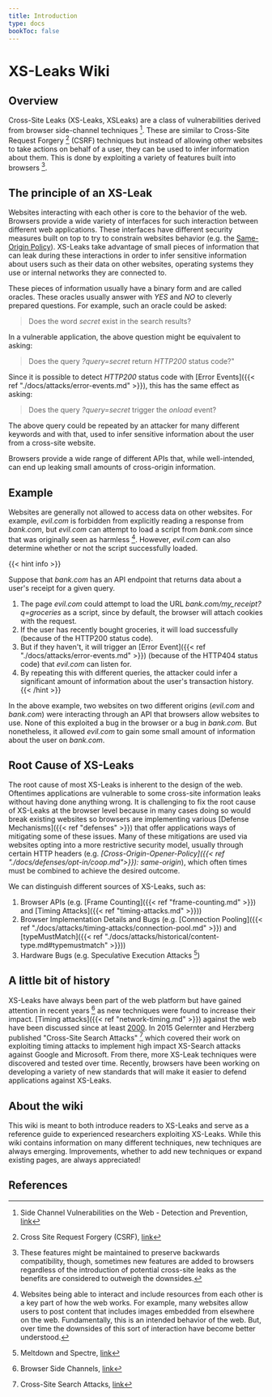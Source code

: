 ```yaml
---
title: Introduction
type: docs
bookToc: false
---
```


# XS-Leaks Wiki
## Overview

Cross-Site Leaks (XS-Leaks, XSLeaks) are a class of vulnerabilities derived from browser side-channel techniques [^side-channel]. These are similar to Cross-Site Request Forgery [^csrf] (CSRF) techniques but instead of allowing other websites to take actions on behalf of a user, they can be used to infer information about them. This is done by exploiting a variety of features built into browsers [^browser-features].


## The principle of an XS-Leak

Websites interacting with each other is core to the behavior of the web. Browsers provide a wide variety of interfaces for such interaction between different web applications. These interfaces have different security measures built on top to try to constrain websites behavior (e.g. the [Same-Origin Policy](https://developer.mozilla.org/en-US/docs/Web/Security/Same-origin_policy)). XS-Leaks take advantage of small pieces of information that can leak during these interactions in order to infer sensitive information about users such as their data on other websites, operating systems they use or internal networks they are connected to. 

These pieces of information usually have a binary form and are called oracles. These oracles usually answer with *YES* and *NO* to cleverly prepared questions. For example, such an oracle could be asked:

> Does the word *secret* exist in the search results?

In a vulnerable application, the above question might be equivalent to asking:

> Does the query *?query=secret* return *HTTP200* status code?"

Since it is possible to detect *HTTP200* status code with [Error Events]({{< ref "./docs/attacks/error-events.md" >}}), this has the same effect as asking:

> Does the query *?query=secret* trigger the *onload* event?

The above query could be repeated by an attacker for many different keywords and with that, used to infer sensitive information about the user from a cross-site website.

Browsers provide a wide range of different APIs that, while well-intended, can end up leaking small amounts of cross-origin information.

## Example

Websites are generally not allowed to access data on other websites. For example, *evil.com* is forbidden from explicitly reading a response from *bank.com*, but *evil.com* can attempt to load a script from *bank.com* since that was originally seen as harmless [^harmless]. However, *evil.com* can also determine whether or not the script successfully loaded.

{{< hint info >}}

Suppose that *bank.com* has an API endpoint that returns data about a user's receipt for a given query.

1. The page *evil.com* could attempt to load the URL *bank.com/my_receipt?q=groceries* as a script, since by default, the browser will attach cookies with the request.
2. If the user has recently bought groceries, it will load successfully (because of the HTTP200 status code).
3. But if they haven't, it will trigger an [Error Event]({{< ref "./docs/attacks/error-events.md" >}}) (because of the HTTP404 status code) that *evil.com* can listen for.
4. By repeating this with different queries, the attacker could infer a significant amount of information about the user's transaction history.
{{< /hint >}}

In the above example, two websites on two different origins (*evil.com* and *bank.com*) were interacting through an API that browsers allow websites to use. None of this exploited a bug in the browser or a bug in *bank.com*. But nonetheless, it allowed *evil.com* to gain some small amount of information about the user on *bank.com*.  



## Root Cause of XS-Leaks

The root cause of most XS-Leaks is inherent to the design of the web. Oftentimes applications are vulnerable to some cross-site information leaks without having done anything wrong. It is challenging to fix the root cause of XS-Leaks at the browser level because in many cases doing so would break existing websites so browsers are implementing various [Defense Mechanisms]({{< ref "defenses" >}}) that offer applications ways of mitigating some of these issues. Many of these mitigations are used via websites opting into a more restrictive security model, usually through certain HTTP headers (e.g. *[Cross-Origin-Opener-Policy]({{< ref "./docs/defenses/opt-in/coop.md">}}): same-origin*), which often times must be combined to achieve the desired outcome.

We can distinguish different sources of XS-Leaks, such as:

1. Browser APIs (e.g. [Frame Counting]({{< ref "frame-counting.md" >}}) and [Timing Attacks]({{< ref "timing-attacks.md" >}}))
2. Browser Implementation Details and Bugs (e.g. [Connection Pooling]({{< ref "./docs/attacks/timing-attacks/connection-pool.md" >}}) and [typeMustMatch]({{< ref "./docs/attacks/historical/content-type.md#typemustmatch" >}}))
3. Hardware Bugs (e.g. Speculative Execution Attacks [^spectre])

## A little bit of history

XS-Leaks have always been part of the web platform but have gained attention in recent years [^old-wiki] as new techniques were found to increase their impact. [Timing attacks]({{< ref "network-timing.md" >}}) against the web have been discussed since at least [2000](https://dl.acm.org/doi/10.1145/352600.352606). In 2015 Gelernter and Herzberg published "Cross-Site Search Attacks" [^xs-search-first] which covered their work on exploiting timing attacks to implement high impact XS-Search attacks against Google and Microsoft. From there, more XS-Leak techniques were discovered and tested over time. Recently, browsers have been working on developing a variety of new standards that will make it easier to defend applications against XS-Leaks.

## About the wiki

This wiki is meant to both introduce readers to XS-Leaks and serve as a reference guide to experienced researchers exploiting XS-Leaks. While this wiki contains information on many different techniques, new techniques are always emerging. Improvements, whether to add new techniques or expand existing pages, are always appreciated!

## References
[^side-channel]: Side Channel Vulnerabilities on the Web - Detection and Prevention, [link](https://owasp.org/www-pdf-archive/Side_Channel_Vulnerabilities.pdf)
[^csrf]: Cross Site Request Forgery (CSRF), [link](https://owasp.org/www-community/attacks/csrf)
[^browser-features]: These features might be maintained to preserve backwards compatibility, though, sometimes new features are added to browsers regardless of the introduction of potential cross-site leaks [^STTF] as the benefits are considered to outweigh the downsides.
[^STTF]: One of the examples for a feature with an accepted risk is [Scroll to Text Fragment]({{< ref "scroll-to-text-fragment.md" >}})
[^harmless]: Websites being able to interact and include resources from each other is a key part of how the web works. For example, many websites allow users to post content that includes images embedded from elsewhere on the web. Fundamentally, this is an intended behavior of the web. But, over time the downsides of this sort of interaction have become better understood.
[^old-wiki]: Browser Side Channels, [link](https://github.com/xsleaks/xsleaks/wiki/Browser-Side-Channels)
[^xs-search-first]: Cross-Site Search Attacks, [link](https://446h.cybersec.fun/xssearch.pdf)
[^spectre]: Meltdown and Spectre, [link](https://spectreattack.com/)

